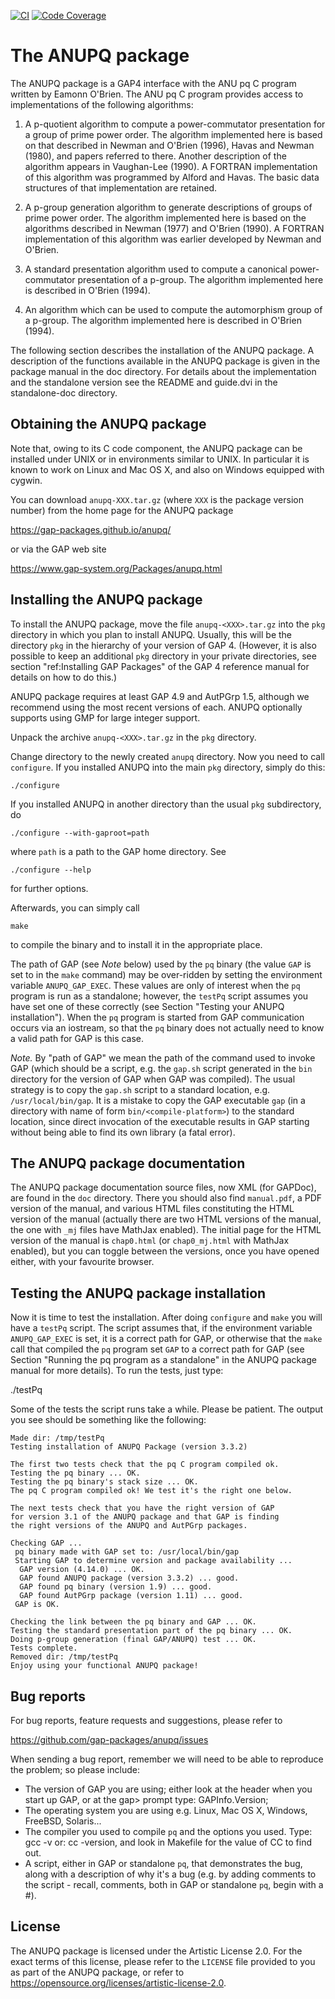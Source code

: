 [![CI](https://github.com/gap-packages/anupq/actions/workflows/CI.yml/badge.svg)](https://github.com/gap-packages/anupq/actions/workflows/CI.yml)
[![Code Coverage](https://codecov.io/github/gap-packages/anupq/coverage.svg?branch=master&token=)](https://codecov.io/gh/gap-packages/anupq)

# The ANUPQ package

The ANUPQ package is a GAP4 interface with the ANU pq C  program  written
by  Eamonn  O'Brien.  The  ANU  pq   C   program   provides   access   to
implementations of the following algorithms:

1. A p-quotient algorithm to compute a power-commutator presentation  for
a group of prime power order. The algorithm implemented here is based  on
that described in Newman and O'Brien (1996), Havas and Newman (1980), and
papers referred to there. Another description of the algorithm appears in
Vaughan-Lee (1990).  A  FORTRAN  implementation  of  this  algorithm  was
programmed by Alford  and  Havas.  The  basic  data  structures  of  that
implementation are retained.

2. A p-group generation algorithm to generate descriptions of  groups  of
prime power order.  The  algorithm  implemented  here  is  based  on  the
algorithms described in Newman  (1977)  and  O'Brien  (1990).  A  FORTRAN
implementation of this algorithm was  earlier  developed  by  Newman  and
O'Brien.

3. A  standard  presentation  algorithm  used  to  compute  a   canonical
power-commutator presentation of a  p-group.  The  algorithm  implemented
here is described in O'Brien (1994).

4. An algorithm which can be used to compute the automorphism group of  a
p-group. The algorithm implemented here is described in O'Brien (1994).

The following section describes the installation of the ANUPQ package.  A
description of the functions available in the ANUPQ package is  given  in
the  package  manual  in  the  doc  directory.  For  details  about   the
implementation and the standalone version see the README and guide.dvi in
the standalone-doc directory.


## Obtaining the ANUPQ package

Note  that, owing  to its  C  code component,  the ANUPQ  package can  be
installed  under UNIX or  in environments  similar to  UNIX. In particular
it is known to work on Linux and Mac OS X, and also on Windows equipped
with cygwin.

You can download `anupq-XXX.tar.gz` (where `XXX` is the  package  version
number) from the home page for the ANUPQ package

  <https://gap-packages.github.io/anupq/>

or via the GAP web site

  <https://www.gap-system.org/Packages/anupq.html>


## Installing the ANUPQ package

To install the ANUPQ package, move the file `anupq-<XXX>.tar.gz` into the
`pkg` directory in which you plan to install ANUPQ. Usually, this will be
the directory `pkg` in the hierarchy of your version of GAP 4.  (However,
it is also possible to keep an additional `pkg` directory in your private
directories, see section "ref:Installing  GAP  Packages"  of  the  GAP  4
reference manual for details on how to do this.)

ANUPQ package requires at least GAP 4.9 and AutPGrp 1.5, although we
recommend using the most recent versions of each. ANUPQ optionally
supports using GMP for large integer support.

Unpack the archive `anupq-<XXX>.tar.gz` in the `pkg` directory.

Change directory to the newly created `anupq` directory. Now you need to
call `configure`. If you installed ANUPQ into the main `pkg` directory,
simply do this:

    ./configure

If you installed ANUPQ in another directory than the usual `pkg`
subdirectory, do

    ./configure --with-gaproot=path

where `path` is a path to the GAP home directory. See

    ./configure --help

for further options.

Afterwards, you can simply call

    make

to compile the binary and to install it in the appropriate place.

The path of GAP (see *Note* below) used by the  `pq`  binary  (the  value
`GAP` is set to in the `make` command) may be over-ridden by setting  the
environment variable `ANUPQ_GAP_EXEC`. These values are only of  interest
when the `pq` program is run  as  a  standalone;  however,  the  `testPq`
script assumes you have set one of these correctly (see Section  "Testing
your ANUPQ installation"). When the `pq`  program  is  started  from  GAP
communication occurs via an iostream, so that the `pq`  binary  does  not
actually need to know a valid path for GAP is this case.

*Note.* By "path of GAP" we mean the path of the command used to invoke
GAP (which should be a script, e.g. the `gap.sh` script generated in  the
`bin` directory for the version of GAP when GAP was compiled). The  usual
strategy is to copy the `gap.sh` script  to  a  standard  location,  e.g.
`/usr/local/bin/gap`. It is a mistake to copy the  GAP  executable  `gap`
(in a directory  with  name  of  form  `bin/<compile-platform>`)  to  the
standard location, since direct invocation of the executable  results  in
GAP starting without being able to find its own library (a fatal error).


## The ANUPQ package documentation

The ANUPQ package documentation source files, now XML  (for GAPDoc),  are
found in the `doc` directory. There you should also find `manual.pdf`,  a
PDF version of the manual,  and  various  HTML files constituting the HTML
version of the manual (actually there are two HTML versions of the manual,
the  one with `_mj` files have MathJax  enabled).  The  initial  page  for
the HTML version of the manual is `chap0.html`  (or  `chap0_mj.html`  with
MathJax enabled), but you can toggle between the versions,  once you  have
opened either, with your favourite browser.


## Testing the ANUPQ package installation

Now it is time to test the  installation.  After  doing  `configure`  and
`make` you will have a `testPq` script. The script assumes that,  if  the
environment variable `ANUPQ_GAP_EXEC` is set, it is a  correct  path  for
GAP, or otherwise that the `make` call that compiled the `pq` program set
`GAP` to a correct path for GAP (see Section "Running the pq program as a
standalone" in the ANUPQ package manual for more  details).  To  run  the
tests, just type:

  ./testPq

Some of the tests the script runs take a while. Please be  patient.
The output you see should be something like the following:

    Made dir: /tmp/testPq
    Testing installation of ANUPQ Package (version 3.3.2)
  
    The first two tests check that the pq C program compiled ok.
    Testing the pq binary ... OK.
    Testing the pq binary's stack size ... OK.
    The pq C program compiled ok! We test it's the right one below.

    The next tests check that you have the right version of GAP
    for version 3.1 of the ANUPQ package and that GAP is finding
    the right versions of the ANUPQ and AutPGrp packages.
  
    Checking GAP ...
     pq binary made with GAP set to: /usr/local/bin/gap
     Starting GAP to determine version and package availability ...
      GAP version (4.14.0) ... OK.
      GAP found ANUPQ package (version 3.3.2) ... good.
      GAP found pq binary (version 1.9) ... good.
      GAP found AutPGrp package (version 1.11) ... good.
     GAP is OK.

    Checking the link between the pq binary and GAP ... OK.
    Testing the standard presentation part of the pq binary ... OK.
    Doing p-group generation (final GAP/ANUPQ) test ... OK.
    Tests complete.
    Removed dir: /tmp/testPq
    Enjoy using your functional ANUPQ package!


## Bug reports

For bug reports, feature requests and suggestions, please refer to

   <https://github.com/gap-packages/anupq/issues>

When sending a bug report, remember we will need to be able to  reproduce
the problem; so please include:

 * The version of GAP you are using; either look at  the  header  when
   you start up GAP, or at the gap> prompt type: GAPInfo.Version;
 * The operating system you are using e.g. Linux, Mac OS X, Windows,
   FreeBSD, Solaris...
 * The compiler you used to compile `pq` and  the  options  you  used.
   Type: gcc -v or: cc -version, and  look  in  Makefile  for  the
   value of CC to find out.
 * A script, either in GAP or standalone `pq`, that  demonstrates  the
   bug, along with a description of why it's a  bug  (e.g.  by  adding
   comments  to  the  script  -  recall,  comments,  both  in  GAP  or
   standalone `pq`, begin with a #).


## License

The ANUPQ package is licensed under the Artistic License 2.0.
For the exact terms of this license, please refer to the `LICENSE`
file provided to you as part of the ANUPQ package, or refer to
<https://opensource.org/licenses/artistic-license-2.0>.
